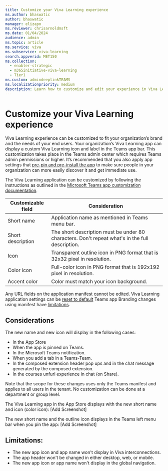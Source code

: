 ```yaml
---
title: Customize your Viva Learning experience
ms.author: bhaswatic
author: bhaswatic
manager: elizapo
ms.reviewer: chrisarnoldmsft
ms.date: 01/04/2024
audience: admin
ms.topic: article
ms.service: viva
ms.subservice: viva-learning
search.appverid: MET150
ms.collection:
  - enabler-strategic
  - m365initiative-viva-learning
  - Tier1
ms.custom: admindeeplinkTEAMS
ms.localizationpriority: medium
description: Learn how to customize and edit your experience in Viva Learning.
---
```


# Customize your Viva Learning experience 

Viva Learning experience can be customized to fit your organization’s brand and the needs of your end users. Your organization’s Viva Learning app can display a custom Viva Learning icon and label in the Teams app bar. This customization takes place in the Teams admin center which requires Teams admin permissions or higher. It’s recommended that you also apply app settings that [pre-pin and pre-install the app](/microsoftteams/teams-app-setup-policies) to make sure people in your organization can more easily discover it and get immediate use.

The Viva Learning application can be customized by following the instructions as outlined in the [Microsoft Teams app customization documentation](/microsoftteams/customize-apps#considerations-and-limitations-of-app-customization). 


| Customizable field | Consideration |  
|-----|------------|
| Short name | Application name as mentioned in Teams menu bar.|
| Short description | The short description must be under 80 characters.   Don't repeat what's in the full description. |
| Icon | Transparent outline icon in PNG format that   is 32x32 pixel in resolution. |
| Color icon | Full-color icon in PNG format that is 192x192   pixel in resolution. |
| Accent color | Color must match your icon background. |

Any URL fields on the application manifest cannot be edited. Viva Learning application settings can be [reset to default](/microsoftteams/customize-apps#reset-app-details-to-default-values)
Teams app Branding changes using manifest have [limitations](/microsoftteams/customize-apps#considerations-and-limitations-of-app-customization).

## Considerations


The new name and new icon will display in the following cases:


- In the App Store
- When the app is pinned on Teams. 
- In the Microsoft Teams notification.
- When you add a tab in a Teams-Team.
- In the composed extension header pop ups and in the chat message generated by the composed extension.
- In the courses unfurl experience in chat (on Share). 

Note that the scope for these changes uses only the Teams manifest and applies to all users in the tenant. No customization can be done at a department or group level.

The Viva Learning app in the App Store displays with the new short name and icon (color icon):
[Add Screenshot]

The new short name and the outline icon displays in the Teams left menu bar when you pin the app: 
[Add Screenshot]


## Limitations: 

- The new app icon and app name won't display in Viva interconnections.
- The app header won't be changed in either desktop, web, or mobile.
- The new app icon or app name won't display in the global navigation.
